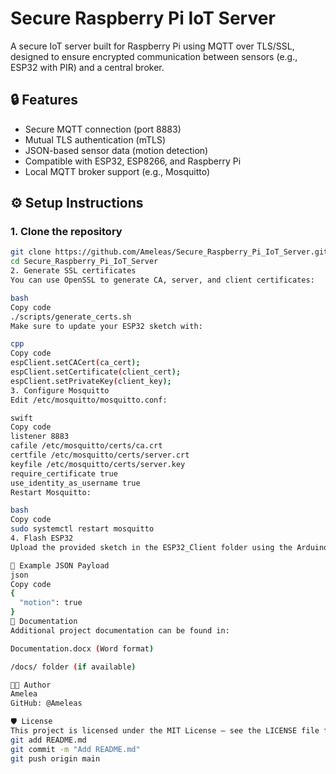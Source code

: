 # Secure Raspberry Pi IoT Server

A secure IoT server built for Raspberry Pi using MQTT over TLS/SSL, designed to ensure encrypted communication between sensors (e.g., ESP32 with PIR) and a central broker.

## 🔒 Features
- Secure MQTT connection (port 8883)
- Mutual TLS authentication (mTLS)
- JSON-based sensor data (motion detection)
- Compatible with ESP32, ESP8266, and Raspberry Pi
- Local MQTT broker support (e.g., Mosquitto)

## ⚙️ Setup Instructions

### 1. Clone the repository
```bash
git clone https://github.com/Ameleas/Secure_Raspberry_Pi_IoT_Server.git
cd Secure_Raspberry_Pi_IoT_Server
2. Generate SSL certificates
You can use OpenSSL to generate CA, server, and client certificates:

bash
Copy code
./scripts/generate_certs.sh
Make sure to update your ESP32 sketch with:

cpp
Copy code
espClient.setCACert(ca_cert);
espClient.setCertificate(client_cert);
espClient.setPrivateKey(client_key);
3. Configure Mosquitto
Edit /etc/mosquitto/mosquitto.conf:

swift
Copy code
listener 8883
cafile /etc/mosquitto/certs/ca.crt
certfile /etc/mosquitto/certs/server.crt
keyfile /etc/mosquitto/certs/server.key
require_certificate true
use_identity_as_username true
Restart Mosquitto:

bash
Copy code
sudo systemctl restart mosquitto
4. Flash ESP32
Upload the provided sketch in the ESP32_Client folder using the Arduino IDE or PlatformIO.

🧠 Example JSON Payload
json
Copy code
{
  "motion": true
}
📄 Documentation
Additional project documentation can be found in:

Documentation.docx (Word format)

/docs/ folder (if available)

🧑‍💻 Author
Amelea
GitHub: @Ameleas

🛡️ License
This project is licensed under the MIT License — see the LICENSE file for details.
git add README.md
git commit -m "Add README.md"
git push origin main
